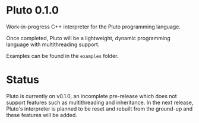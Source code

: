 # Pluto 0.1.0
Work-in-progress C++ interpreter for the Pluto programming language.

Once completed, Pluto will be a lightweight, dynamic programming language with multithreading support.

Examples can be found in the `examples` folder.

# Status

Pluto is currently on v0.1.0, an incomplete pre-release which does not support features such as multithreading and inheritance. In the next release, Pluto's interpreter is planned to be reset and rebuilt from the ground-up and these features will be added.
